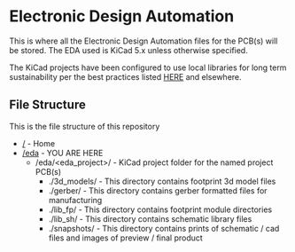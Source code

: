 # Electronic Design Automation

This is where all the Electronic Design Automation files for the PCB(s) will be stored.
The EDA used is KiCad 5.x unless otherwise specified.

The KiCad projects have been configured to use local libraries for long term sustainability per the best practices listed [HERE](https://hackaday.com/2017/05/18/kicad-best-practises-library-management/) and elsewhere.

## File Structure

This is the file structure of this repository

* [/](/README.md) - Home
* [/eda](/eda/) - YOU ARE HERE
  * /eda/<eda_project>/ - KiCad project folder for the named project PCB(s)
    * ./3d_models/ - This directory contains footprint 3d model files
    * ./gerber/ - This directory contains gerber formatted files for manufacturing
    * ./lib_fp/ - This directory contains footprint module directories
    * ./lib_sh/ - This directory contains schematic library files
    * ./snapshots/ - This directory contains prints of schematic / cad files and images of preview / final product
